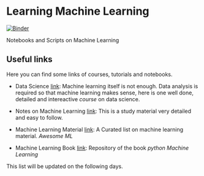 # Learning Machine Learning

[![Binder](https://mybinder.org/badge_logo.svg)](https://mybinder.org/v2/gh/jmsevillam/LearningML/master)

Notebooks and Scripts on Machine Learning

## Useful links

Here you can find some links of courses, tutorials and notebooks.

- Data Science [link](https://github.com/AllenDowney/ElementsOfDataScience): Machine learning itself is not enough. Data analysis is required so that machine learning makes sense, here is one well done, detailed and intereactive _course_ on data science.

- Notes on Machine Learning [link](https://github.com/DustinAlandzes/machine-learning-with-python-cookbook-notes): This is a study material very detailed and easy to follow.

- Machine Learning Material [link](https://github.com/ujjwalkarn/Machine-Learning-Tutorials): A Curated list on machine learning material. _Awesome ML_

- Machine Learning Book [link](https://github.com/rasbt/python-machine-learning-book-2nd-edition): Repository of the book _python Machine Learning_

This list will be updated on the following days.

